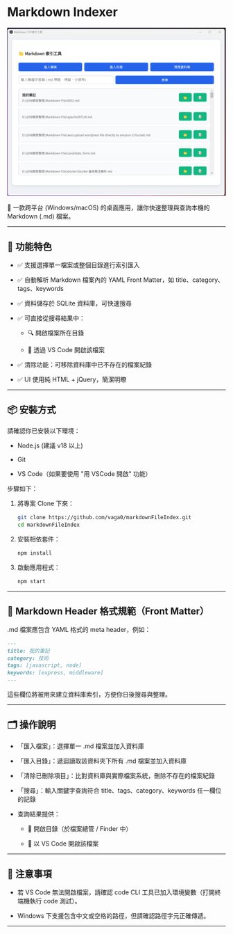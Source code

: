 Markdown Indexer
================

![](document/00%20-%20open.png)

📁 一款跨平台 (Windows/macOS) 的桌面應用，讓你快速整理與查詢本機的 Markdown (.md) 檔案。

* * *

🔧 功能特色
-------

*   ✅ 支援選擇單一檔案或整個目錄進行索引匯入
    
*   ✅ 自動解析 Markdown 檔案內的 YAML Front Matter，如 title、category、tags、keywords
    
*   ✅ 資料儲存於 SQLite 資料庫，可快速搜尋
    
*   ✅ 可直接從搜尋結果中：
    
    *   🔍 開啟檔案所在目錄
        
    *   📝 透過 VS Code 開啟該檔案
        
*   ✅ 清除功能：可移除資料庫中已不存在的檔案紀錄
    
*   ✅ UI 使用純 HTML + jQuery，簡潔明瞭
    

* * *

📦 安裝方式
-------

請確認你已安裝以下環境：

*   Node.js (建議 v18 以上)
    
*   Git
    
*   VS Code（如果要使用 "用 VSCode 開啟" 功能）
    

步驟如下：

1.  將專案 Clone 下來：
    
    ```bash
    git clone https://github.com/vaga0/markdownFileIndex.git
    cd markdownFileIndex
    ```
    
2.  安裝相依套件：
    
    ```bash
    npm install
    ```
    
3.  啟動應用程式：
    
    ```bash
    npm start
    ```
    

* * *

📁 Markdown Header 格式規範（Front Matter）
-------------------------------------

.md 檔案應包含 YAML 格式的 meta header，例如：

```markdown
---
title: 我的筆記
category: 技術
tags: [javascript, node]
keywords: [express, middleware]
---
```

這些欄位將被用來建立資料庫索引，方便你日後搜尋與整理。

* * *

🗂 操作說明
-------

*   「匯入檔案」：選擇單一 .md 檔案並加入資料庫
    
*   「匯入目錄」：遞迴讀取該資料夾下所有 .md 檔案並加入資料庫
    
*   「清除已刪除項目」：比對資料庫與實際檔案系統，刪除不存在的檔案紀錄
    
*   「搜尋」：輸入關鍵字查詢符合 title、tags、category、keywords 任一欄位的記錄
    
*   查詢結果提供：
    
    *   📂 開啟目錄（於檔案總管 / Finder 中）
        
    *   📝 以 VS Code 開啟該檔案
        

* * *

🧩 注意事項
-------

*   若 VS Code 無法開啟檔案，請確認 code CLI 工具已加入環境變數（打開終端機執行 code 測試）。
    
*   Windows 下支援包含中文或空格的路徑，但請確認路徑字元正確傳遞。
    

* * *
